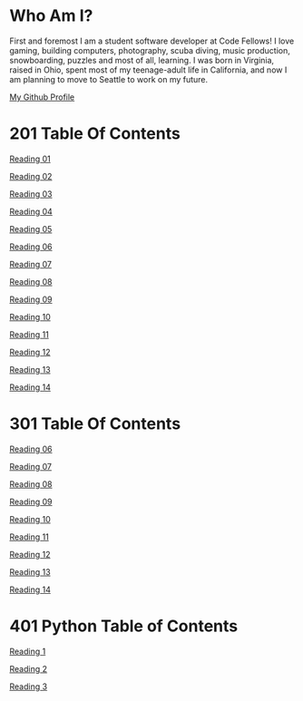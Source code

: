 # Who Am I?
First and foremost I am a student software developer at Code Fellows! I love gaming, building computers, photography, scuba diving, music production, snowboarding, puzzles and most of all, learning. I was born in Virginia, raised in Ohio, spent most of my teenage-adult life in California, and now I am planning to move to Seattle to work on my future.

[My Github Profile](https://github.com/LeeThomas13)



# 201 Table Of Contents

[Reading 01](https://leethomas13.github.io/reading-notes/Reading-Notes/reading-01)

[Reading 02](https://leethomas13.github.io/reading-notes/Reading-Notes/reading-02)

[Reading 03](https://leethomas13.github.io/reading-notes/Reading-Notes/reading-03)

[Reading 04](https://leethomas13.github.io/reading-notes/Reading-Notes/reading-04)

[Reading 05](https://leethomas13.github.io/reading-notes/Reading-Notes/reading-05)

[Reading 06](https://leethomas13.github.io/reading-notes/Reading-Notes/reading-06)

[Reading 07](https://leethomas13.github.io/reading-notes/Reading-Notes/reading-07)

[Reading 08](https://leethomas13.github.io/reading-notes/Reading-Notes/reading-08)

[Reading 09](https://leethomas13.github.io/reading-notes/Reading-Notes/reading-09)

[Reading 10](https://leethomas13.github.io/reading-notes/Reading-Notes/reading-10)

[Reading 11](https://leethomas13.github.io/reading-notes/Reading-Notes/reading-11)

[Reading 12](https://leethomas13.github.io/reading-notes/Reading-Notes/reading-12)

[Reading 13](https://leethomas13.github.io/reading-notes/Reading-Notes/reading-13)

[Reading 14](https://leethomas13.github.io/reading-notes/Reading-Notes/reading-14)

# 301 Table Of Contents

[Reading 06](https://leethomas13.github.io/reading-notes/301-Reading-Notes/reading-06)

[Reading 07](https://leethomas13.github.io/reading-notes/301-Reading-Notes/reading-07)

[Reading 08](https://leethomas13.github.io/reading-notes/301-Reading-Notes/reading-08)

[Reading 09](https://leethomas13.github.io/reading-notes/301-Reading-Notes/reading-09)

[Reading 10](https://leethomas13.github.io/reading-notes/301-Reading-Notes/reading-10)

[Reading 11](https://leethomas13.github.io/reading-notes/301-Reading-Notes/reading-11)

[Reading 12](https://leethomas13.github.io/reading-notes/301-Reading-Notes/reading-12)

[Reading 13](https://leethomas13.github.io/reading-notes/301-Reading-Notes/reading-13)

[Reading 14](https://leethomas13.github.io/reading-notes/301-Reading-Notes/reading-14)

# 401 Python Table of Contents

[Reading 1]((https://leethomas13.github.io/reading-notes/401-python-reading-notes/reading-01))

[Reading 2]((https://leethomas13.github.io/reading-notes/401-python-reading-notes/reading-02))

[Reading 3]((https://leethomas13.github.io/reading-notes/401-python-reading-notes/reading-03))